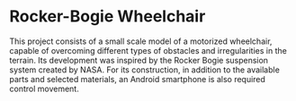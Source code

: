 # Rocker-Bogie Wheelchair

This project consists of a small scale model of a motorized wheelchair, capable of overcoming different types of obstacles and irregularities in the terrain. Its development was inspired by the Rocker Bogie suspension system created by NASA. For its construction, in addition to the available parts and selected materials, an Android smartphone is also required control movement.

